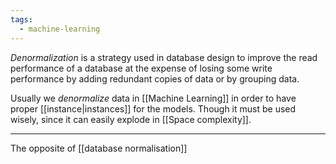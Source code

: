 ```yaml
---
tags:
  - machine-learning
---
```

*Denormalization* is a strategy used in database design to improve the read performance of a database at the expense of losing some write performance by adding redundant copies of data or by grouping data.

Usually we *denormalize* data in [[Machine Learning]] in order to have proper [[instance|instances]] for the models. Though it must be used wisely, since it can easily explode in [[Space complexity]].

---

The opposite of [[database normalisation]]